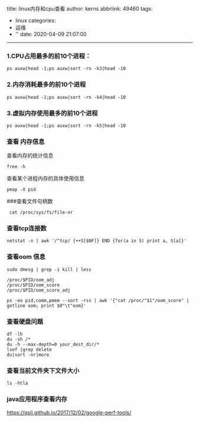title: linux内存和cpu查看
author: kerns
abbrlink: 49460
tags:
  - linux
categories:
  - 运维
  - ''
date: 2020-04-09 21:07:00
---
### 1.CPU占用最多的前10个进程： 
```
ps auxw|head -1;ps auxw|sort -rn -k3|head -10 
```
### 2.内存消耗最多的前10个进程
```
ps auxw|head -1;ps auxw|sort -rn -k4|head -10 
```

### 3.虚拟内存使用最多的前10个进程 
```
ps auxw|head -1;ps auxw|sort -rn -k5|head -10
```

### 查看 内存信息
查看内存的统计信息

```
free -h
```
查看某个进程内存的具体使用信息

```
pmap -X pid

```

###查看文件句柄数
```
 cat /proc/sys/fs/file-nr
 ```
 ### 查看tcp连接数
 ```
 netstat -n | awk '/^tcp/ {++S[$NF]} END {for(a in S) print a, S[a]}'
 ```
 
 ### 查看oom 信息
 
 ```
 sudo dmesg | grep -i kill | less
 ```
 
 ```
/proc/$PID/oom_adj
/proc/$PID/oom_score
/proc/$PID/oom_score_adj
```

```
ps -eo pid,comm,pmem --sort -rss | awk '{"cat /proc/"$1"/oom_score" | getline oom; print $0"\t"oom}'
```

 ### 查看硬盘问题
 
 ```
 df -lh
 du -sh /*
 du -h --max-depth=0 your_dest_dir/*
 lsof |grep delete
 du|sort -nr|more
 ```
 
 ### 查看当前文件夹下文件大小
 
 ```
 ls -htla
 
 ```
 
 
 ### java应用程序查看内存
 
https://qsli.github.io/2017/12/02/google-perf-tools/